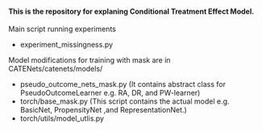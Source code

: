 #### This is the repository for explaning Conditional Treatment Effect Model. 

Main script running experiments
- experiment_missingness.py

Model modifications for training with mask are in CATENets/catenets/models/ 
- pseudo_outcome_nets_mask.py (It contains abstract class for PseudoOutcomeLearner e.g. RA, DR, and PW-learner)
- torch/base_mask.py (This script contains the actual model e.g. BasicNet, PropensityNet ,and RepresentationNet.)
- torch/utils/model_utlis.py
